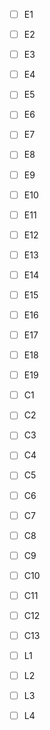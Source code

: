 - [ ] E1
- [ ] E2
- [ ] E3
- [ ] E4
- [ ] E5
- [ ] E6
- [ ] E7
- [ ] E8
- [ ] E9
- [ ] E10
- [ ] E11
- [ ] E12
- [ ] E13
- [ ] E14
- [ ] E15
- [ ] E16
- [ ] E17
- [ ] E18
- [ ] E19


- [ ] C1
- [ ] C2
- [ ] C3
- [ ] C4
- [ ] C5
- [ ] C6
- [ ] C7
- [ ] C8
- [ ] C9
- [ ] C10
- [ ] C11
- [ ] C12
- [ ] C13


- [ ] L1
- [ ] L2
- [ ] L3
- [ ] L4
